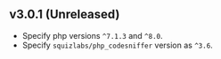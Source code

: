 ## v3.0.1 (Unreleased)

- Specify php versions `^7.1.3` and `^8.0`.
- Specify `squizlabs/php_codesniffer` version as `^3.6`.
